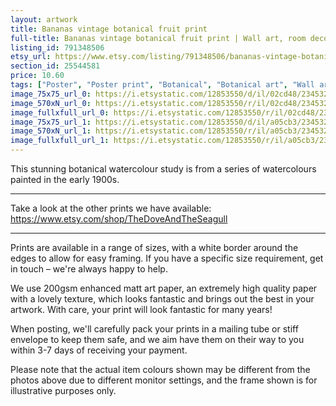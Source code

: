 ```yaml
---
layout: artwork
title: Bananas vintage botanical fruit print 
full-title: Bananas vintage botanical fruit print | Wall art, room decor, vintage print, watercolour
listing_id: 791348506
etsy_url: https://www.etsy.com/listing/791348506/bananas-vintage-botanical-fruit-print?utm_source=ds&utm_medium=api&utm_campaign=api
section_id: 25544581
price: 10.60
tags: ["Poster", "Poster print", "Botanical", "Botanical art", "Wall art", "Botanical poster", "Photograph", "Vintage", "Plant", "Watercolour", "Fruit", "High quality print", "Grapefruit"]
image_75x75_url_0: https://i.etsystatic.com/12853550/d/il/02cd48/2345322555/il_75x75.2345322555_gkhq.jpg?version=0
image_570xN_url_0: https://i.etsystatic.com/12853550/r/il/02cd48/2345322555/il_570xN.2345322555_gkhq.jpg
image_fullxfull_url_0: https://i.etsystatic.com/12853550/r/il/02cd48/2345322555/il_fullxfull.2345322555_gkhq.jpg
image_75x75_url_1: https://i.etsystatic.com/12853550/d/il/a05cb3/2345326605/il_75x75.2345326605_dhin.jpg?version=0
image_570xN_url_1: https://i.etsystatic.com/12853550/r/il/a05cb3/2345326605/il_570xN.2345326605_dhin.jpg
image_fullxfull_url_1: https://i.etsystatic.com/12853550/r/il/a05cb3/2345326605/il_fullxfull.2345326605_dhin.jpg
---
```

This stunning botanical watercolour study is from a series of watercolours painted in the early 1900s.

---

Take a look at the other prints we have available:
https://www.etsy.com/shop/TheDoveAndTheSeagull

----

Prints are available in a range of sizes, with a white border around the edges to allow for easy framing. If you have a specific size requirement, get in touch – we&#39;re always happy to help.

We use 200gsm enhanced matt art paper, an extremely high quality paper with a lovely texture, which looks fantastic and brings out the best in your artwork. With care, your print will look fantastic for many years!

When posting, we&#39;ll carefully pack your prints in a mailing tube or stiff envelope to keep them safe, and we aim have them on their way to you within 3-7 days of receiving your payment.

Please note that the actual item colours shown may be different from the photos above due to different monitor settings, and the frame shown is for illustrative purposes only.
